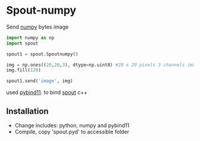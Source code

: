 # Spout-numpy
Send [numpy](http://www.numpy.org/) bytes image

```python
import numpy as np
import spout

spout1 = spout.Spoutnumpy()

img = np.ones((20,20,3), dtype=np.uint8) #20 x 20 pixels 3 channels image
img.fill(120)

spout1.send('image', img)
```
used [pybind11](https://github.com/pybind/pybind11). to bind [spout](http://spout.zeal.co/) c++

## Installation
* Change includes: python, numpy and pybind11
* Compile, copy 'spout.pyd' to accessible folder


